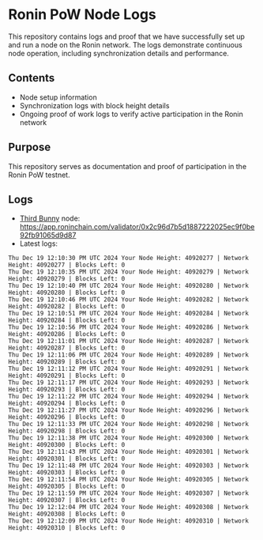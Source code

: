 # Ronin PoW Node Logs

This repository contains logs and proof that we have successfully set up and run a node on the Ronin network. The logs demonstrate continuous node operation, including synchronization details and performance.

## Contents

- Node setup information
- Synchronization logs with block height details
- Ongoing proof of work logs to verify active participation in the Ronin network

## Purpose

This repository serves as documentation and proof of participation in the Ronin PoW testnet.

## Logs

- [Third Bunny](https://thirdbunny.xyz/) node: https://app.roninchain.com/validator/0x2c96d7b5d1887222025ec9f0be92fb91065d9d87
- Latest logs:
```
Thu Dec 19 12:10:30 PM UTC 2024 Your Node Height: 40920277 | Network Height: 40920277 | Blocks Left: 0
Thu Dec 19 12:10:35 PM UTC 2024 Your Node Height: 40920279 | Network Height: 40920279 | Blocks Left: 0
Thu Dec 19 12:10:40 PM UTC 2024 Your Node Height: 40920280 | Network Height: 40920280 | Blocks Left: 0
Thu Dec 19 12:10:46 PM UTC 2024 Your Node Height: 40920282 | Network Height: 40920282 | Blocks Left: 0
Thu Dec 19 12:10:51 PM UTC 2024 Your Node Height: 40920284 | Network Height: 40920284 | Blocks Left: 0
Thu Dec 19 12:10:56 PM UTC 2024 Your Node Height: 40920286 | Network Height: 40920286 | Blocks Left: 0
Thu Dec 19 12:11:01 PM UTC 2024 Your Node Height: 40920287 | Network Height: 40920287 | Blocks Left: 0
Thu Dec 19 12:11:06 PM UTC 2024 Your Node Height: 40920289 | Network Height: 40920289 | Blocks Left: 0
Thu Dec 19 12:11:12 PM UTC 2024 Your Node Height: 40920291 | Network Height: 40920291 | Blocks Left: 0
Thu Dec 19 12:11:17 PM UTC 2024 Your Node Height: 40920293 | Network Height: 40920293 | Blocks Left: 0
Thu Dec 19 12:11:22 PM UTC 2024 Your Node Height: 40920294 | Network Height: 40920294 | Blocks Left: 0
Thu Dec 19 12:11:27 PM UTC 2024 Your Node Height: 40920296 | Network Height: 40920296 | Blocks Left: 0
Thu Dec 19 12:11:33 PM UTC 2024 Your Node Height: 40920298 | Network Height: 40920298 | Blocks Left: 0
Thu Dec 19 12:11:38 PM UTC 2024 Your Node Height: 40920300 | Network Height: 40920300 | Blocks Left: 0
Thu Dec 19 12:11:43 PM UTC 2024 Your Node Height: 40920301 | Network Height: 40920301 | Blocks Left: 0
Thu Dec 19 12:11:48 PM UTC 2024 Your Node Height: 40920303 | Network Height: 40920303 | Blocks Left: 0
Thu Dec 19 12:11:54 PM UTC 2024 Your Node Height: 40920305 | Network Height: 40920305 | Blocks Left: 0
Thu Dec 19 12:11:59 PM UTC 2024 Your Node Height: 40920307 | Network Height: 40920307 | Blocks Left: 0
Thu Dec 19 12:12:04 PM UTC 2024 Your Node Height: 40920308 | Network Height: 40920308 | Blocks Left: 0
Thu Dec 19 12:12:09 PM UTC 2024 Your Node Height: 40920310 | Network Height: 40920310 | Blocks Left: 0
```
